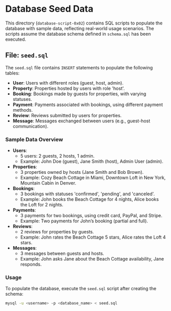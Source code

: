 # Database Seed Data

This directory (`database-script-0x02`) contains SQL scripts to populate the database with sample data, reflecting real-world usage scenarios. The scripts assume the database schema defined in `schema.sql` has been executed.

## File: `seed.sql`

The `seed.sql` file contains `INSERT` statements to populate the following tables:
- **User**: Users with different roles (guest, host, admin).
- **Property**: Properties hosted by users with role 'host'.
- **Booking**: Bookings made by guests for properties, with varying statuses.
- **Payment**: Payments associated with bookings, using different payment methods.
- **Review**: Reviews submitted by users for properties.
- **Message**: Messages exchanged between users (e.g., guest-host communication).

### Sample Data Overview
- **Users**:
  - 5 users: 2 guests, 2 hosts, 1 admin.
  - Example: John Doe (guest), Jane Smith (host), Admin User (admin).
- **Properties**:
  - 3 properties owned by hosts (Jane Smith and Bob Brown).
  - Example: Cozy Beach Cottage in Miami, Downtown Loft in New York, Mountain Cabin in Denver.
- **Bookings**:
  - 3 bookings with statuses 'confirmed', 'pending', and 'canceled'.
  - Example: John books the Beach Cottage for 4 nights, Alice books the Loft for 2 nights.
- **Payments**:
  - 3 payments for two bookings, using credit card, PayPal, and Stripe.
  - Example: Two payments for John’s booking (partial and full).
- **Reviews**:
  - 2 reviews for properties by guests.
  - Example: John rates the Beach Cottage 5 stars, Alice rates the Loft 4 stars.
- **Messages**:
  - 3 messages between guests and hosts.
  - Example: John asks Jane about the Beach Cottage availability, Jane responds.

### Usage
To populate the database, execute the `seed.sql` script after creating the schema:
```bash
mysql -u <username> -p <database_name> < seed.sql